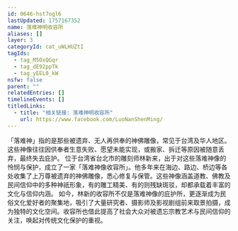 ```yaml
---
id: 0646-hst7ogl6
lastUpdated: 1757167352
name: 落难神明收容所
aliases: []
layer: 3
categoryId: cat_uWLHUZtI
tagIds:
  - tag_M5OxQGqr
  - tag_dE92ppTk
  - tag_yEEL0_kW
nsfw: false
parent: ""
relatedEntries: []
timelineEvents: []
titledLinks:
  - title: "相关链接: 落难神明收容所"
    url: https://www.facebook.com/LuoNanShenMing/
---
```


「落难神」指的是那些被遗弃、无人再供奉的神佛雕像，常见于台湾及华人地区。这些神像往往因供奉者生意失败、愿望未能实现，或搬家、拆迁等原因被随意丢弃，最终失去庇护。  位于台湾省台北市的雕刻师林新来，出于对这些落难神像的怜悯与保护，成立了一家「落难神像收容所」。他多年来在海边、路边、桥边等各处收集了上万尊被遗弃的神佛雕像，悉心修复与保管。这些神像涵盖道教、佛教及民间信仰中的多种神祇形象，有的雕工精美、有的则残缺斑驳，却都承载着丰富的文化与信仰内涵。  如今，林新的收容所不仅是落难神像的庇护所，更逐渐成为民俗文化爱好者的聚集地，吸引了大量研究者、摄影师及影视剧组前来取景拍摄，成为独特的文化空间。收容所也借此提高了社会大众对被遗忘宗教艺术与民间信仰的关注，唤起对传统文化保护的重视。